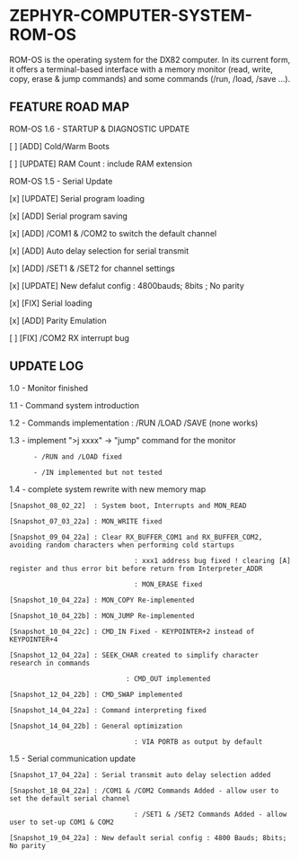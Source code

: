 # ZEPHYR-COMPUTER-SYSTEM-ROM-OS

ROM-OS is the operating system for the DX82 computer. In its current form, it offers a terminal-based interface with a memory monitor (read, write, copy, erase & jump commands) and some commands (/run, /load, /save ...).

## FEATURE ROAD MAP

ROM-OS 1.6 - STARTUP & DIAGNOSTIC UPDATE

[ ] [ADD] Cold/Warm Boots

[ ] [UPDATE] RAM Count : include RAM extension

ROM-OS 1.5 - Serial Update

[x] [UPDATE] Serial program loading

[x] [ADD] Serial program saving

[x] [ADD] /COM1 & /COM2 to switch the default channel

[x] [ADD] Auto delay selection for serial transmit

[x] [ADD] /SET1 & /SET2 for channel settings

[x] [UPDATE] New defalut config : 4800bauds; 8bits ; No parity

[x] [FIX] Serial loading

[x] [ADD] Parity Emulation

[ ] [FIX] /COM2 RX interrupt bug

## UPDATE LOG

1.0 - Monitor finished

1.1 - Command system introduction

1.2 - Commands implementation : /RUN /LOAD /SAVE (none works)

1.3 - implement ">j xxxx" -> "jump" command for the monitor

          - /RUN and /LOAD fixed

	      - /IN implemented but not tested

1.4 - complete system rewrite with new memory map

	[Snapshot_08_02_22]  : System boot, Interrupts and MON_READ

	[Snapshot_07_03_22a] : MON_WRITE fixed

	[Snapshot_09_04_22a] : Clear RX_BUFFER_COM1 and RX_BUFFER_COM2, avoiding random characters when performing cold startups

						           : xxx1 address bug fixed ! clearing [A] register and thus error bit before return from Interpreter_ADDR

						           : MON_ERASE fixed

	[Snapshot_10_04_22a] : MON_COPY Re-implemented

	[Snapshot_10_04_22b] : MON_JUMP Re-implemented

	[Snapshot_10_04_22c] : CMD_IN Fixed - KEYPOINTER+2 instead of KEYPOINTER+4

	[Snapshot_12_04_22a] : SEEK_CHAR created to simplify character research in commands

					           	 : CMD_OUT implemented

	[Snapshot_12_04_22b] : CMD_SWAP implemented

	[Snapshot_14_04_22a] : Command interpreting fixed

	[Snapshot_14_04_22b] : General optimization

						           : VIA PORTB as output by default

1.5 - Serial communication update

	[Snapshot_17_04_22a] : Serial transmit auto delay selection added

	[Snapshot_18_04_22a] : /COM1 & /COM2 Commands Added - allow user to set the default serial channel

						           : /SET1 & /SET2 Commands Added - allow user to set-up COM1 & COM2

	[Snapshot_19_04_22a] : New default serial config : 4800 Bauds; 8bits; No parity

